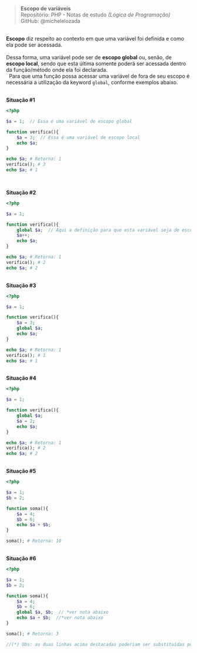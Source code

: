 > **Escopo de variáveis**     
> Repositório: PHP - Notas de estudo *(Lógica de Programação)*      
> GitHub: @michelelozada
&nbsp;
     
&nbsp;    
**Escopo** diz respeito ao contexto em que uma variável foi definida e como ela pode ser acessada.   
&nbsp;    
Dessa forma, uma variável pode ser de **escopo global** ou, senão, de **escopo local**, sendo que esta última somente poderá ser acessada 
dentro da função/método onde ela foi declarada.   
&nbsp; 
Para que uma função possa acessar uma variável de fora de seu escopo é necessária a utilização da keyword `global`, conforme exemplos abaixo.
&nbsp;
     
&nbsp;      
**Situação #1**
```php
<?php  

$a = 1;  // Essa é uma variável de escopo global

function verifica(){
	$a = 3;  // Essa é uma variável de escopo local
	echo $a; 
}	

echo $a; # Retorna: 1
verifica(); # 3 
echo $a; # 1
```
&nbsp;
&nbsp;    

**Situação #2**
```php
<?php  

$a = 1; 

function verifica(){
	global $a;  // Aqui a definição para que esta variável seja de escopo global
	$a++;
	echo $a; 
}	

echo $a; # Retorna: 1
verifica(); # 2
echo $a; # 2
```
&nbsp;
&nbsp;    
**Situação #3**
```php
<?php  

$a = 1;

function verifica(){
	$a = 3;
	global $a;
	echo $a; 
}	

echo $a; # Retorna: 1
verifica(); # 1
echo $a; # 1
```
&nbsp;
&nbsp;    
**Situação #4**
```php
<?php  

$a = 1; 

function verifica(){
    global $a;  
    $a = 2; 
    echo $a;
}

echo $a; # Retorna: 1
verifica(); # 2
echo $a; # 2
```
&nbsp;
&nbsp;    
**Situação #5**
```php
<?php  

$a = 1;
$b = 2;

function soma(){
	$a = 4;
	$b = 6;
	echo $a + $b; 
}

soma(); # Retorna: 10
```
&nbsp;
&nbsp;    
**Situação #6**
```php
<?php  

$a = 1;
$b = 2;

function soma(){
	$a = 4;
	$b = 6;
	global $a, $b;  // *ver nota abaixo
	echo $a + $b;  //*ver nota abaixo
}

soma(); # Retorna: 3

//(*) Obs: as duas linhas acima destacadas poderiam ser substituídas por: echo $GLOBALS['a'] + $GLOBALS['b'];
```
